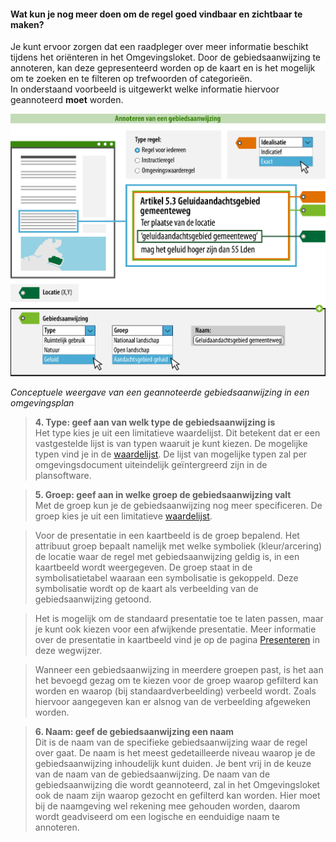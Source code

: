 ﻿#### Wat kun je nog meer doen om de regel goed vindbaar en zichtbaar te maken?

Je kunt ervoor zorgen dat een raadpleger over meer informatie beschikt tijdens het oriënteren in het Omgevingsloket. Door de gebiedsaanwijzing te annoteren, kan deze gepresenteerd worden op de kaart en 
is het mogelijk om te zoeken en te filteren op trefwoorden of categorieën.  
In onderstaand voorbeeld is uitgewerkt welke informatie hiervoor geannoteerd **moet** worden.

![](media/7703Gebiedsaanwijzing_Middel.png)

*Conceptuele weergave van een geannoteerde gebiedsaanwijzing in een omgevingsplan*

>   **4. Type: geef aan van welk type de gebiedsaanwijzing is**  
>   Het type kies je uit een limitatieve waardelijst. Dit betekent dat
>   er een vastgestelde lijst is van typen waaruit je kunt kiezen.
>   De mogelijke typen vind je in de [waardelijst](https://stelselcatalogus.omgevingswet.overheid.nl/waardelijstenpagina).
>   De lijst van mogelijke typen zal per omgevingsdocument uiteindelijk geïntergreerd
>   zijn in de plansoftware.

>   **5. Groep: geef aan in welke groep de gebiedsaanwijzing valt**  
>   Met de groep kun je de gebiedsaanwijzing nog meer specificeren. De groep kies je uit een 
>   limitatieve [waardelijst](https://stelselcatalogus.omgevingswet.overheid.nl/waardelijstenpagina). 

>   Voor de presentatie in een kaartbeeld is de groep bepalend.
>   Het attribuut groep bepaalt namelijk met welke symboliek (kleur/arcering) de
>   locatie waar de regel met gebiedsaanwijzing geldig is, in een kaartbeeld wordt
>   weergegeven. De groep staat in de symbolisatietabel waaraan
>   een symbolisatie is gekoppeld. Deze symbolisatie wordt op de kaart als
>   verbeelding van de gebiedsaanwijzing getoond.

>   Het is mogelijk om de standaard presentatie toe te laten passen, maar je
>   kunt ook kiezen voor een afwijkende presentatie. Meer informatie over de
>   presentatie in kaartbeeld vind je op de pagina [Presenteren](/presenteren)
>   in deze wegwijzer.

>   Wanneer een gebiedsaanwijzing in meerdere groepen past, is het aan het bevoegd gezag 
>   om te kiezen voor de groep waarop gefilterd kan worden en waarop (bij 
>   standaardverbeelding) verbeeld wordt. Zoals hiervoor aangegeven kan er 
>   alsnog van de verbeelding afgeweken worden.

>   **6. Naam: geef de gebiedsaanwijzing een naam**  
>   Dit is de naam van de specifieke gebiedsaanwijzing waar de regel over gaat. De naam is het meest gedetailleerde niveau waarop
>   je de gebiedsaanwijzing inhoudelijk kunt duiden. Je bent vrij in de keuze van de naam van 
>   de gebiedsaanwijzing. De naam van de gebiedsaanwijzing die wordt geannoteerd, zal in het Omgevingsloket ook de naam zijn waarop 
>   gezocht en gefilterd kan worden. Hier moet bij de naamgeving wel rekening mee gehouden worden, daarom
>   wordt geadviseerd om een logische en eenduidige naam te annoteren.

